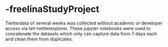 # -freelinaStudyProject
Twitterdata of several weeks was collected without academic or developer access via teh twitterexplorer. These jupyter notebooks were used to concatenate the datasets which only can capture data from 7 days each and clean them from duplicates. 
